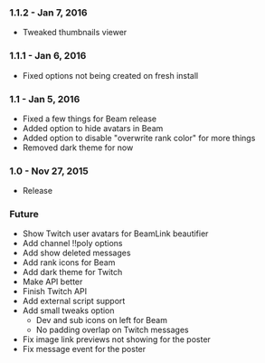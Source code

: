 ### 1.1.2 - Jan 7, 2016
- Tweaked thumbnails viewer

### 1.1.1 - Jan 6, 2016
- Fixed options not being created on fresh install

### 1.1 - Jan 5, 2016
- Fixed a few things for Beam release
- Added option to hide avatars in Beam
- Added option to disable "overwrite rank color" for more things
- Removed dark theme for now

### 1.0 - Nov 27, 2015
- Release

### Future
- Show Twitch user avatars for BeamLink beautifier
- Add channel !!poly options
- Add show deleted messages
- Add rank icons for Beam
- Add dark theme for Twitch
- Make API better
- Finish Twitch API
- Add external script support
- Add small tweaks option
	- Dev and sub icons on left for Beam
	- No padding overlap on Twitch messages
- Fix image link previews not showing for the poster
- Fix message event for the poster

